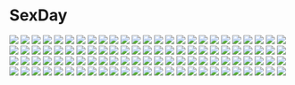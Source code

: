 # SexDay
![](https://konachan.com/image/27b55cdcbfd4c3365250c3107c1c3b6b/Konachan.com%20-%2080024%20detective_conan%20kudou_shinichi%20mouri_ran%20vector.jpg)
![](https://konachan.com/image/262c427c0da2e8eab0603b01fc70ed76/Konachan.com%20-%2042447%20amelia_weeksite%20barefoot%20bath%20blush%20breasts%20green_hair%20long_hair%20nude%20pink_eyes%20scarlett%20school_uniform%20tagme_%28artist%29.jpg)
![](https://konachan.com/jpeg/303aa34d4abdd72faa85781c8f164aa2/Konachan.com%20-%20153240%202girls%20anus%20bed%20blue_hair%20blush%20breasts%20cum%20game_cg%20nipples%20nude%20panties%20pink_hair%20purple_eyes%20pussy%20red_eyes%20uncensored%20underwear%20usami_yuuna.jpg)
![](https://konachan.com/image/a0674ac3ed05aa98d2517cdf8b9ac336/Konachan.com%20-%20260837%202girls%20animal%20barefoot%20black_hair%20blue_eyes%20blush%20bow%20breasts%20cleavage%20long_hair%20mottida%20original%20panties%20ribbons%20thighhighs%20underwear%20watermark.jpg)
![](https://konachan.com/jpeg/8540e4b93cf3e11a082b6a4c7b351420/Konachan.com%20-%20248822%20bikini%20breasts%20cleavage%20doll%20elbow_gloves%20gloves%20gray_hair%20long_hair%20navel%20orchid%20red_eyes%20swim_ring%20swimsuit%20thighhighs%20water%20yuitanpo.jpg)
![](https://konachan.com/image/4f393c7cecd6c8c6f33b73a398be5634/Konachan.com%20-%20121364%20blue_hair%20breasts%20cleavage%20goggles%20gumi%20red_eyes%20riria009%20vocaloid.jpg)
![](https://konachan.com/image/fb457561785fc450a48de2cab83f7ab4/Konachan.com%20-%2069326%20couch%20kagamine_len%20kagamine_rin%20male%20vocaloid.jpg)
![](https://konachan.com/image/9bb2052ad80d86473d1227b414da2e7d/Konachan.com%20-%20303566%20arknights%20ceylon_%28arknights%29%20daylightallure%20instrument%20long_hair%20violin.jpg)
![](https://konachan.com/image/62755ef44e1211da3166682a5bda715f/Konachan.com%20-%20150303%20animal_ears%20dragon%20dress%20glasses%20headphones%20long_hair%20red_hair%20russel_%28yumeriku%29%20tail%20train.jpg)
![](https://konachan.com/image/f6efd77f2b449e3e6334ff530d81effc/Konachan.com%20-%2015367%20idolmaster%20minase_iori%20vector.jpg)
![](https://konachan.com/image/5f59a761a019a7cfae2c823334d18c0f/Konachan.com%20-%20110642%20animal%20blue_eyes%20brown_hair%20cat%20choker%20cigarette%20dress%20flowers%20kagome%20original%20ponytail%20rain%20red_eyes%20tree%20umbrella%20water.jpg)
![](https://konachan.com/image/07c9a897f471bf00ab1c8c08e09f8587/Konachan.com%20-%20293561%20animal_ears%20arknights%20bow_%28weapon%29%20ceylon_%28arknights%29%20industrial%20lmf13007102%20long_hair%20schwarz_%28arknights%29%20see_through%20weapon.jpg)
![](https://konachan.com/image/6f187dc997b60ae2479e1e8245cb9a0c/Konachan.com%20-%20271589%20blue_eyes%20boots%20elbow_gloves%20gloves%20god_eater%20gray_hair%20hat%20long_hair%20navel%20nyoronyoro%20pantyhose%20skirt%20underboob%20weapon%20white.jpg)
![](https://konachan.com/jpeg/bbcf4f0878704db104f5d7b2d846f7f9/Konachan.com%20-%20225391%20aliasing%20garter_belt%20hat%20navel%20pokan_%28xz1128%29%20purple_hair%20red_eyes%20remilia_scarlet%20short_hair%20stockings%20thighhighs%20touhou%20vampire%20white%20wings.jpg)
![](https://konachan.com/jpeg/729309fe8b1e80450a962f74b62dc13f/Konachan.com%20-%20123203%20appare%21_tenka_gomen%20game_cg%20katagiri_hinata%20sato_hajime.jpg)
![](https://konachan.com/jpeg/0da189f392a0003cd10a33962ce1db4e/Konachan.com%20-%2087163%20blonde_hair%20close%20flandre_scarlet%20imizu_%28nitro_unknown%29%20red_eyes%20short_hair%20touhou%20vampire%20wings.jpg)
![](https://konachan.com/jpeg/a57b0aba4b4c6f9d9ee7e4548cc92b00/Konachan.com%20-%20162740%20alkemanubis%20bakemonogatari%20blonde_hair%20loli%20monogatari_%28series%29%20oshino_shinobu%20sword%20weapon%20yellow_eyes.jpg)
![](https://konachan.com/image/84460a8e59b2e8cd01fc90c5f6b0a1bd/Konachan.com%20-%2036101%20chaos%3Bhead%20kishimoto_ayase.jpg)
![](https://konachan.com/image/10b84e50d9a607cc7ed7ba25869a8f22/Konachan.com%20-%2065170%20gun%20mecha%20mobile_suit_gundam%20sword%20weapon.jpg)
![](https://konachan.com/jpeg/841abb570b6a786771fb8e26d57c8855/Konachan.com%20-%20217357%20blonde_hair%20blush%20bow%20dress%20elbow_gloves%20gloves%20hat%20headdress%20long_hair%20mayu_%28vocaloid%29%20meku_ne_%28mkn_x0%29%20orange_eyes%20vocaloid%20weapon.jpg)
![](https://konachan.com/image/cf965481c195d523a34f3a949b3d95ef/Konachan.com%20-%20220250%20animal%20black_eyes%20black_hair%20blue_hair%20dog%20gray_hair%20group%20maito_ga%C3%AF%20male%20naruto%20nohara_rin%20oba-min%20pink_hair%20rock_lee%20sai%20sunglasses%20tenten.jpg)
![](https://konachan.com/image/3a8ebe51d07a3cdd0cdd88541f03f27c/Konachan.com%20-%206479%20tagme.jpg)
![](https://konachan.com/image/32e6b74350f407d8f6ae12d46fb5dc05/Konachan.com%20-%20272080%20bandage%20braids%20breasts%20butterfly%20cleavage%20eyepatch%20flowers%20headdress%20long_hair%20necklace%20pink_eyes%20pink_hair%20see_through%20water%20watermark%20wet.jpg)
![](https://konachan.com/image/283cebb6cb353fbfa96b2b4b67b60308/Konachan.com%20-%2053653%20sunabouzu.jpg)
![](https://konachan.com/image/69252adba5f95f1e27686e084107b3b2/Konachan.com%20-%2082021%20black_hair%20blush%20cape%20fire%20liya%20long_hair%20panties%20red_eyes%20reiuji_utsuho%20ribbons%20skirt%20thighhighs%20touhou%20underwear%20weapon%20wings.jpg)
![](https://konachan.com/image/1335bfa8fa83480b5d76adde2e715dd0/Konachan.com%20-%20151917%20aqua_hair%20blood%20bow%20cendrillon_%28vocaloid%29%20collar%20dress%20hatsune_miku%20long_hair%20twintails%20vocaloid%20yu_%28dryads%29.jpg)
![](https://konachan.com/image/bd6e806d700fc5435478b0eb7476b700/Konachan.com%20-%2061082%20clannad%20fujibayashi_kyou%20wedding%20wedding_attire.jpg)
![](https://konachan.com/jpeg/25e69393b9ee35df13a5e5579dfefa8a/Konachan.com%20-%20265677%20akabeisoft3%20ass%20blush%20breasts%20brown_eyes%20brown_hair%20forest%20game_cg%20naked_shirt%20night%20nipples%20open_shirt%20panties%20panty_pull%20sex%20tree%20underwear.jpg)
![](https://konachan.com/image/98e41f86efcbc32e778e59d1b1c13152/Konachan.com%20-%2028422%20alice_parade%20blush%20breasts%20censored%20game_cg%20inemuri_yamane%20open_shirt%20penis%20sex%20unisonshift.jpg)
![](https://konachan.com/jpeg/7cc9bb87758b5a6ae9994739de075db5/Konachan.com%20-%20151041%20black_hair%20game_cg%20giga%20kiss_bell%20long_hair%20miyamae_eri%20panties%20school_uniform%20takei_ooki%20thighhighs%20underwear.jpg)
![](https://konachan.com/image/87e8aabcb738aca975adb3e61ba3a7ae/Konachan.com%20-%2039843%20anya_alstreim%20code_geass%20kururugi_suzaku%20lelouch_lamperouge%20male.jpg)
![](https://konachan.com/image/cdbedb36314dc4174fab0ef6b26979a4/Konachan.com%20-%20238546%20barefoot%20puzzle_%26_dragons%20skuld_%28p%26d%29%20tennohi.jpg)
![](https://konachan.com/image/2577fcf2e6ea1994ca5706b2f9e9d657/Konachan.com%20-%20202513%20blonde_hair%20crown%20dress%20elsa_%28frozen%29%20frozen_%28disney%29%20jay_phenrix%20magic%20nintendo%20no_bra%20rosalina%20super_mario%20thighhighs.jpg)
![](https://konachan.com/jpeg/960211263fa63b272cef9e9a231d5999/Konachan.com%20-%20129825%20boots%20green_eyes%20green_hair%20kokotetsu%20midorikawa_nao%20ponytail%20precure%20short_hair%20smile_precure%21.jpg)
![](https://konachan.com/image/e605cfd11565d3a6343813df6f4d9012/Konachan.com%20-%20130802%20a_channel%20bikini%20momoki_run%20nishi_yuuko%20swimsuit.jpg)
![](https://konachan.com/jpeg/a7f4dab880adbd45cf8527feaa7d7c87/Konachan.com%20-%20147800%20barefoot%20bed%20black_hair%20book%20breasts%20brown_hair%20cleavage%20fairy%20food%20glasses%20group%20konno_yuuki%20long_hair%20pajamas%20pink_hair%20ribbons%20swordsouls%20twintails.jpg)
![](https://konachan.com/image/446a808d200a2fb02660e0f167996874/Konachan.com%20-%20103539%20blonde_hair%20dress%20green_eyes%20kagamine_len%20kagamine_rin%20male%20vocaloid.jpg)
![](https://konachan.com/image/431d9f28c3f7177d42ac5a1202d0d915/Konachan.com%20-%2052807%20akiyama_mio%20hirasawa_yui%20k-on%21%20kotobuki_tsumugi%20tainaka_ritsu.jpg)
![](https://konachan.com/jpeg/5d1661e2aa75454422dd60b2a3215262/Konachan.com%20-%20175990%20animal%20bicolored_eyes%20bird%20feathers%20flowers%20long_hair%20original%20yoshizaki_kei.jpg)
![](https://konachan.com/image/02fa80c1c0a37d478019dcd13002e246/Konachan.com%20-%2024685%20beck%20minami_maho.jpg)
![](https://konachan.com/image/a344bae8caf1a869e6e83080ed5194a1/Konachan.com%20-%20296634%202girls%20aliasing%20anthropomorphism%20blush%20bra%20brown_hair%20kantai_collection%20long_hair%20necklace%20open_shirt%20pink_hair%20ponytail%20ringo_sui%20twintails%20underwear.jpg)
![](https://konachan.com/image/c815a02d365fdd57b7ba04c0ce2011bb/Konachan.com%20-%2041652%20nikaime%20togusa_masamu.jpg)
![](https://konachan.com/jpeg/06b9012c43197069cef6837caf1ebb65/Konachan.com%20-%20258455%20anus%20ass%20blush%20bow%20breasts%20censored%20game_cg%20nipples%20no_bra%20open_shirt%20penis%20pink_eyes%20pink_hair%20pussy%20pussy_juice%20short_hair%20skirt%20splush_wave.jpg)
![](https://konachan.com/image/2af94b13ed5715be1ac09dd22a0349b8/Konachan.com%20-%20226979%20bubbles%20computer%20food%20gray_hair%20magatan%20original%20paper%20school_uniform%20water.jpg)
![](https://konachan.com/jpeg/7bf50911f32772fee58d9d03c07638ed/Konachan.com%20-%20167562%20brown_hair%20conny_springer%20gray_hair%20imoni1110%20jean_kirchstein%20ponytail%20sasha_browse%20shingeki_no_kyojin%20short_hair%20sword%20uniform%20weapon%20yellow_eyes.jpg)
![](https://konachan.com/jpeg/45036c49b2c9f802f5af46ce608a109b/Konachan.com%20-%20275726%20asahikawa_hiyori%20bow%20braids%20christmas%20flowers%20gray_eyes%20gray_hair%20hat%20original%20ribbons%20scarf%20short_hair%20skirt%20stars%20waifu2x.jpg)
![](https://konachan.com/jpeg/a22c55d690e368b1c2f86dcf06712ee9/Konachan.com%20-%20258132%20annin_doufu%20idolmaster%20idolmaster_cinderella_girls%20japanese_clothes%20kimono%20mimura_kanako%20sakuma_mayu%20shimamura_uzuki%20shrine.jpg)
![](https://konachan.com/image/100920e147e0dad9b951a53c70971452/Konachan.com%20-%20220931%20blue_eyes%20dress%20gundam_seed%20lacus_clyne%20long_hair%20mobile_suit_gundam%20pink_hair%20sky_of_morika.jpg)
![](https://konachan.com/image/2e09793170d4f63c5efa450e866d3cc9/Konachan.com%20-%2078530%20alice_margatroid%20doll%20mage%20mitsu%20shanghai_doll%20touhou.jpg)
![](https://konachan.com/image/69081cd14c9ccde00645c0e075cbffc4/Konachan.com%20-%20160463%20breasts%20brown_hair%20nipples%20shishio_%28artist%29%20tagme%20tears%20topless.jpg)
![](https://konachan.com/image/4fbd7bdfa454a34b3b28dbc87f27c46b/Konachan.com%20-%20200798%20ass%20blue_eyes%20blush%20dress%20drink%20flowers%20food%20gloves%20headband%20katana%20panties%20sarashi%20short_hair%20sword%20thighhighs%20touhou%20underwear%20weapon%20white_hair.jpg)
![](https://konachan.com/image/ea9b184cf3e7ccdd9f591cc755829c88/Konachan.com%20-%2042338%20hakurei_reimu%20japanese_clothes%20miko%20touhou.jpg)
![](https://konachan.com/image/b290927e6cd297349a6fb1b69f09667d/Konachan.com%20-%20307540%20blonde_hair%20blue_eyes%20choker%20close%20headband%20long_hair%20parody%20sailor_moon%20sailor_moon_%28character%29%20tsukino_usagi%20twintails%20yuu_%28higashi_no_penguin%29.jpg)
![](https://konachan.com/jpeg/ad0b01640275b3e9295b40c6b9ae8ae5/Konachan.com%20-%20128032%20hatsune_miku%20sayuu%20vocaloid.jpg)
![](https://konachan.com/image/43d345ca1d1f3ccc3546eee071cca8a7/Konachan.com%20-%20128736%20clouds%20heriki_%28trkj%29%20original%20scenic%20sky.jpg)
![](https://konachan.com/image/c6bf2888851eba0be065e5d542f65564/Konachan.com%20-%20268084%20ass%20awa_%28rosemarygarden%29%20bandage%20blue_eyes%20fate_grand_order%20fate_%28series%29%20frankenstein%20horns%20panties%20pink_hair%20short_hair%20underwear.jpg)
![](https://konachan.com/image/e0bb2673923d312f1d857cc389619d5a/Konachan.com%20-%20303580%20aqua_eyes%20ass%20bed%20blush%20bow%20bunny%20dark_skin%20dress%20gray_hair%20headband%20original%20ribbons%20short_hair%20skintight%20thighhighs%20zettai_ryouiki%20zizi_%28zz22%29.jpg)
![](https://konachan.com/image/d93869f02d3456f7e23586398c037ff3/Konachan.com%20-%20174384%20cape%20cropped%20eren_jaeger%20levi_ackerman%20mikasa_ackerman%20scan%20shingeki_no_kyojin%20short_hair%20sword%20uniform%20weapon.jpg)
![](https://konachan.com/jpeg/ca1eae5af0ced912f4cb9f53abe75477/Konachan.com%20-%20251064%20aqua_eyes%20bow%20braids%20cape%20gray_hair%20long_hair%20ponytail%20ribbons%20sekka_yufu%20utau%20yurari_%28co10rs%29.jpg)
![](https://konachan.com/jpeg/2ac742a5e0f8737f4e6d8b3c0169d3b4/Konachan.com%20-%20297222%20anus%20ass%20barefoot%20bed%20blonde_hair%20blush%20braids%20cropped%20dress%20green_eyes%20long_hair%20nopan%20pokemon%20pussy%20sheairkuaki%20spread_pussy%20uncensored.jpg)
![](https://konachan.com/jpeg/245f559c2aef5998748f28fbe0c514f9/Konachan.com%20-%20129121%20bed%20breasts%20hat%20himezono_risa%20mitha%20nanawind%20nipples%20open_shirt%20pink_hair%20school_uniform%20short_hair%20yuyukana.jpg)
![](https://konachan.com/image/2498f0a58a009728f3000eb6a5a09997/Konachan.com%20-%20251721%20anthropomorphism%20brown_eyes%20brown_hair%20haruna_%28kancolle%29%20headband%20kantai_collection%20long_hair%20senwa%20skirt%20thighhighs%20water.jpg)
![](https://konachan.com/image/1cd0664643cce179ba3b8b019b4e090d/Konachan.com%20-%20273064%20barefoot%20chinese_dress%20clouds%20fate_%28series%29%20horns%20long_hair%20mintes%20ponytail%20red_eyes%20sky%20tomoe_gozen%20umbrella%20water%20watermark%20white_hair%20wink.jpg)
![](https://konachan.com/image/290c2613f36d492b84d1813db6edb2ac/Konachan.com%20-%20246023%202girls%20aliasing%20animal_ears%20catgirl%20cinnamon_%28sayori%29%20maple_%28sayori%29%20nekopara%20neko_works%20sayori%20watermark.jpg)
![](https://konachan.com/image/cd41b3863b4101a09f2191b743883bad/Konachan.com%20-%20195846%20bicolored_eyes%20blonde_hair%20blue_eyes%20brown_hair%20einhart_stratos%20fujima_takuya%20gloves%20group%20long_hair%20red_eyes%20shoujo_ai%20thighhighs%20wedding_attire.jpg)
![](https://konachan.com/jpeg/e74553a0a17dc35de60bec755cd674b2/Konachan.com%20-%20242940%20apron%20bibi%20blonde_hair%20blush%20cecilia_alcott%20dress%20food%20headband%20infinite_stratos%20long_hair%20weapon.jpg)
![](https://konachan.com/image/0161b24baf6bec933ed7bae24bcd4733/Konachan.com%20-%20175788%20bichon168%20dress%20green_eyes%20jpeg_artifacts%20long_hair%20original%20purple_hair%20ribbons%20water.jpg)
![](https://konachan.com/image/599af9dfaadf8202af60833a28ece596/Konachan.com%20-%20163545%20annie_leonhardt%20armin_arlert%20bertholt_fubar%20christa_renz%20conny_springer%20eren_jaeger%20jean_kirchstein%20marco_bodt%20reiner_braun%20riu_yatsumata%20sasha_browse.jpg)
![](https://konachan.com/jpeg/9745b902867e43037c5ba6dc277a0655/Konachan.com%20-%2075141%20animal%20bird%20flowers%20hatsune_miku%20ihara_asta%20skirt%20thighhighs%20twintails%20vocaloid.jpg)
![](https://konachan.com/image/4956ecc0366dc332c7924d44ff7e857a/Konachan.com%20-%2064677%20kagamine_rin%20vocaloid.jpg)
![](https://konachan.com/image/b40fb26f673f82acf865802e7deba51c/Konachan.com%20-%20156325%20animal%20bottle_miku%20fish%20hatsune_miku%20p0ckylo%20vocaloid%20water%20white.jpg)
![](https://konachan.com/image/e7af154b179c970d575e0cded573fc81/Konachan.com%20-%20223794%20aliasing%20animal_ears%20baseball_bat%20bunny_ears%20bunnygirl%20computer%20food%20group%20mismi%20pizza%20thighhighs%20twins%20zettai_ryouiki.jpg)
![](https://konachan.com/jpeg/67296e35d0317e4b6175c45117a50a53/Konachan.com%20-%20266065%20akabeisoft3%20akizora_momiji%20blush%20bra%20breasts%20brown_eyes%20brown_hair%20game_cg%20long_hair%20navel%20nipples%20panties%20seto_rikako%20underwear.jpg)
![](https://konachan.com/jpeg/cf3cf8ba5787301531a04569b41e68ca/Konachan.com%20-%20214768%202girls%20animal_ears%20aqua_eyes%20blonde_hair%20bow%20braids%20candy%20catgirl%20long_hair%20original%20pantyhose%20purple_eyes%20purple_hair%20ribbons%20skirt%20tail%20waifu2x.jpg)
![](https://konachan.com/image/62aa15d7fdcb5e96a1e387ccf38163e6/Konachan.com%20-%2058484%20hatsune_miku%20twintails%20vocaloid.jpg)
![](https://konachan.com/image/aded07db804efefaa92d72b3141cde46/Konachan.com%20-%2012160%20kos-mos%20xenosaga.jpg)
![](https://konachan.com/image/5fcfad4071a66ef73cd0231c16698eee/Konachan.com%20-%20157337%20ass%20blush%20breasts%20calendar%20cameltoe%20elf_to_injoku_no_mori%20nipples%20panties%20pointed_ears%20softhouse-seal%20sword%20torn_clothes%20underwear%20weapon%20zoom_layer.jpg)
![](https://konachan.com/image/79926fb2dd7629c8cb5fd9b9a8e4fda9/Konachan.com%20-%2074155%20boots%20fire%20green_tear%20horns%20jpeg_artifacts%20original%20short_hair%20sky%20sword%20weapon%20white_hair.jpg)
![](https://konachan.com/jpeg/4f9c5d568d8ca7cae49acb086d50ffa5/Konachan.com%20-%2086320%20blush%20brown_eyes%20dress%20flowers%20koflif%20misaka_mikoto%20orange_hair%20ribbons%20short_hair%20thighhighs%20to_aru_majutsu_no_index.jpg)
![](https://konachan.com/jpeg/2463f7e4a2f8d8996247c9aee7a02686/Konachan.com%20-%20168412%20armor%20blush%20breast_grab%20breasts%20censored%20headband%20navel%20nipples%20nishieda%20original%20penis%20pubic_hair%20purple_eyes%20purple_hair%20pussy%20scan%20sex%20wet.jpg)
![](https://konachan.com/jpeg/a80fc3c3cbd509e54d753bd553443fea/Konachan.com%20-%20261439%20alice_soft%20breasts%20elbow_gloves%20gloves%20green_eyes%20green_hair%20long_hair%20navel%20nipples%20nude%20tagme_%28artist%29%20transparent.jpg)
![](https://konachan.com/jpeg/12ba8e5914b30368bef9ce2c77399c53/Konachan.com%20-%20255429%20aliasing%20bicolored_eyes%20boots%20bow%20brown_hair%20cape%20corset%20gloves%20hat%20japanese_clothes%20kimono%20military%20ribbons%20rozen_maiden%20short_hair%20souseiseki.jpg)
![](https://konachan.com/jpeg/57387a04caab141fd2a126318e72c6bc/Konachan.com%20-%20206578%20blush%20book%20bow%20brown_eyes%20butterfly%20forest%20kneehighs%20leaves%20nagato_yuki%20purple_hair%20ribbons%20school_uniform%20short_hair%20skirt%20tree%20yuzhi.jpg)
![](https://konachan.com/image/35b7d5f1a2c00312fe8370b7f1b12244/Konachan.com%20-%20139966%20animal_ears%20beach%20blush%20breasts%20catgirl%20cleavage%20erect_nipples%20jpeg_artifacts%20original%20pink_hair%20red_eyes%20school_swimsuit%20swimsuit%20tail%20yunagi_amane.jpg)
![](https://konachan.com/jpeg/05f1ef721bdcc0af12ee34b3aa3d4f9f/Konachan.com%20-%20298989%20barefoot%20bike_shorts%20cameltoe%20cube85%20demon%20drink%20food%20game_console%20horns%20nijisanji%20rindou_mikoto%20shorts.jpg)
![](https://konachan.com/jpeg/fa91d69cb569c0b332868c90dc5c9a70/Konachan.com%20-%20211036%20blonde_hair%20clownpiece%20fairy%20fire%20hat%20houdukixx%20long_hair%20pantyhose%20pink_eyes%20touhou.jpg)
![](https://konachan.com/jpeg/a3fc48490ce9232fddba91ec42afca37/Konachan.com%20-%20197426%20bicolored_eyes%20braids%20butterfly%20dress%20long_hair%20pink_hair%20polychromatic%20tagme_%28artist%29.jpg)
![](https://konachan.com/image/0129f8ef2dd1c5e3b977e79e44b42b8e/Konachan.com%20-%208077%20clannad%20furukawa_nagisa%20key%20okazaki_ushio%20visualart.jpg)
![](https://konachan.com/jpeg/d0b8e331214b4604635c540ed73ab610/Konachan.com%20-%20260784%20animal_ears%20bunny_ears%20cross_akiha%20honkai_impact%20long_hair%20pink_hair%20purple_eyes%20see_through%20sword%20weapon%20yae_sakura_%28benghuai_xueyuan%29.jpg)
![](https://konachan.com/image/01a0d0cccec6de461a69dae3a30359ff/Konachan.com%20-%2040629%202girls%20blonde_hair%20blush%20brown_hair%20fang%20inugahora_an%20japanese_clothes%20kimono%20long_hair%20purple_eyes%20short_hair%20tsunagaru%E2%98%85bangle%20tsunomiya_shizuku.jpg)
![](https://konachan.com/image/6578d55d6a6f3b347deaf7a38eb65a7b/Konachan.com%20-%20187521%20blue_eyes%20blue_hair%20fireworks%20hatsune_miku%20japanese_clothes%20kimono%20long_hair%20michi_%28iawei%29%20twintails%20umbrella%20vocaloid.jpg)
![](https://konachan.com/jpeg/0532969a688082bd0a8f92ad250062cf/Konachan.com%20-%20299396%20breasts%20brown_eyes%20brown_hair%20cleavage%20dress%20food%20katana%20kizumonogatari%20long_hair%20oshino_shinobu%20pantyhose%20pointed_ears%20signed%20sword%20weapon.jpg)
![](https://konachan.com/jpeg/ac8b87d759c2a0358e43c6f1f7a34a0a/Konachan.com%20-%20192031%20aikatsu%21%20aliasing%20blush%20breasts%20cameltoe%20group%20hoshimiya_ichigo%20kiriya_aoi%20nipples%20oozora_akari%20shibuki_ran%20skirt%20spread_legs%20underwear%20upskirt.jpg)
![](https://konachan.com/image/1120647a44d4d0a54e191e72b1379456/Konachan.com%20-%20252875%20amami_mikihiro%20ass%20bra%20fate_grand_order%20fate_%28series%29%20mash_kyrielight%20panties%20pink_hair%20purple_eyes%20short_hair%20underwear.jpg)
![](https://konachan.com/image/f6c692a0c32c2b4b409c25932912c588/Konachan.com%20-%20231047%20black_hair%20flowers%20headdress%20huazha01%20leaves%20long_hair%20orange_eyes%20original.jpg)
![](https://konachan.com/jpeg/e73cd8cf2739af1bbb80b526e03f9ac0/Konachan.com%20-%20172683%20armor%20cherry_blossoms%20flowers%20komori_kei%20long_hair%20petals%20ryuuzouji_akane%20scan%20skirt%20thighhighs%20walkure_romanze.jpg)
![](https://konachan.com/image/68d8d4da015896e4556960ea08db3600/Konachan.com%20-%2019096%20all_male%20male%20naruto%20uchiha_sasuke.jpg)
![](https://konachan.com/jpeg/52f8b0a3f3f8bffde37a4802e4683367/Konachan.com%20-%20192288%20animal_ears%20apron%20ass%20bow%20catgirl%20cropped%20garter_belt%20gloves%20headband%20maid%20nopan%20qbspdl%20stockings%20tail%20thighhighs%20unleashed.jpg)
![](https://konachan.com/jpeg/59d40403968f2e71d305cf4368bb0837/Konachan.com%20-%20189487%20apron%20blush%20breasts%20brown_hair%20censored%20chiri_%28atlanta%29%20chuablesoft%20fellatio%20game_cg%20naked_apron%20nipples%20penis%20purple_eyes%20pussy%20thighhighs.jpg)
![](https://konachan.com/image/872eb0bc1bcb3710a6e1f883954179a2/Konachan.com%20-%20275794%20animal%20animal_ears%20brown_hair%20cape%20christmas%20dress%20forest%20gloves%20hoodie%20long_hair%20original%20pantyhose%20senano-yu%20snow%20tree%20wolf%20yellow_eyes.jpg)
